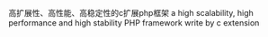 高扩展性、高性能、高稳定性的c扩展php框架
a high scalability, high performance and high stability PHP framework write by c extension
